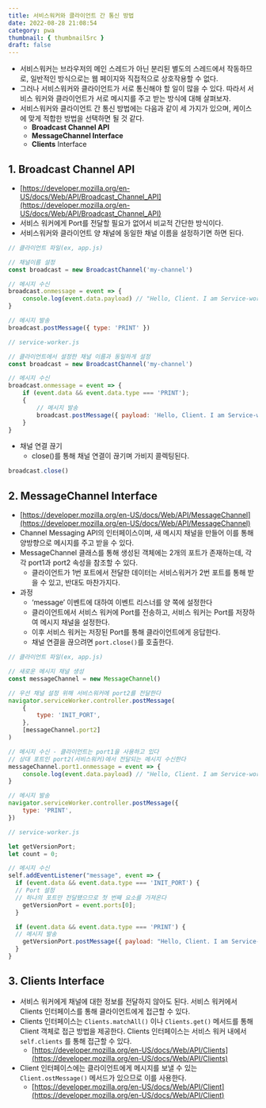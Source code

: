 ```yaml
---
title: 서비스워커와 클라이언트 간 통신 방법
date: 2022-08-28 21:08:54
category: pwa
thumbnail: { thumbnailSrc }
draft: false
---
```


-   서비스워커는 브라우저의 메인 스레드가 아닌 분리된 별도의 스레드에서 작동하므로, 일반적인 방식으로는 웹 페이지와 직접적으로 상호작용할 수 없다.
-   그러나 서비스워커와 클라이언트가 서로 통신해야 할 일이 많을 수 있다. 따라서 서비스 워커와 클라이언트가 서로 메시지를 주고 받는 방식에 대해 살펴보자.
-   서비스워커와 클라이언트 간 통신 방법에는 다음과 같이 세 가지가 있으며, 케이스에 맞게 적합한 방법을 선택하면 될 것 같다.
    -   **Broadcast Channel API**
    -   **MessageChannel Interface**
    -   **Clients** Interface

## 1. **Broadcast Channel API**

-   [https://developer.mozilla.org/en-US/docs/Web/API/Broadcast_Channel_API](https://developer.mozilla.org/en-US/docs/Web/API/Broadcast_Channel_API)
-   서비스 워커에게 Port를 전달할 필요가 없어서 비교적 간단한 방식이다.
-   서비스워커와 클라이언트 양 채널에 동일한 채널 이름을 설정하기면 하면 된다.

```jsx
// 클라이언트 파일(ex, app.js)

// 채널이름 설정
const broadcast = new BroadcastChannel('my-channel')

// 메시지 수신
broadcast.onmessage = event => {
    console.log(event.data.payload) // "Hello, Client. I am Service-worker"
}

// 메시지 발송
broadcast.postMessage({ type: 'PRINT' })
```

```jsx
// service-worker.js

// 클라이언트에서 설정한 채널 이름과 동일하게 설정
const broadcast = new BroadcastChannel('my-channel')

// 메시지 수신
broadcast.onmessage = event => {
    if (event.data && event.data.type === 'PRINT');
    {
        // 메시지 발송
        broadcast.postMessage({ payload: 'Hello, Client. I am Service-worker' })
    }
}
```

-   채널 연결 끊기
    -   close()를 통해 채널 연결이 끊기며 가비지 콜렉팅된다.

```jsx
broadcast.close()
```

## 2. **MessageChannel Interface**

-   [https://developer.mozilla.org/en-US/docs/Web/API/MessageChannel](https://developer.mozilla.org/en-US/docs/Web/API/MessageChannel)
-   Channel Messaging API의 인터페이스이며, 새 메시지 채널을 만들어 이를 통해 양방향으로 메시지를 주고 받을 수 있다.
-   MessageChannel 클래스를 통해 생성된 객체에는 2개의 포트가 존재하는데, 각각 port1과 port2 속성을 참조할 수 있다.
    -   클라이언트가 1번 포트에서 전달한 데이터는 서비스워커가 2번 포트를 통해 받을 수 있고, 반대도 마찬가지다.
-   과정
    -   ‘message’ 이벤트에 대하여 이벤트 리스너를 양 쪽에 설정한다
    -   클라이언트에서 서비스 워커에 Port를 전송하고, 서비스 워커는 Port를 저장하여 메시지 채널을 설정한다.
    -   이후 서비스 워커는 저장된 Port를 통해 클라이언트에게 응답한다.
    -   채널 연결을 끊으려면 `port.close()`를 호출한다.

```jsx
// 클라이언트 파일(ex, app.js)

// 새로운 메시지 채널 생성
const messageChannel = new MessageChannel()

// 우선 채널 설정 위해 서비스워커에 port2를 전달한다
navigator.serviceWorker.controller.postMessage(
    {
        type: 'INIT_PORT',
    },
    [messageChannel.port2]
)

// 메시지 수신 - 클라이언트는 port1을 사용하고 있다
// 상대 포트인 port2(서비스워커)에서 전달되는 메시지 수신한다
messageChannel.port1.onmessage = event => {
    console.log(event.data.payload) // "Hello, Client. I am Service-worker"
}

// 메시지 발송
navigator.serviceWorker.controller.postMessage({
    type: 'PRINT',
})
```

```jsx
// service-worker.js

let getVersionPort;
let count = 0;

// 메시지 수신
self.addEventListener("message", event => {
  if (event.data && event.data.type === 'INIT_PORT') {
  // Port 설정
  // 하나의 포트만 전달됐으므로 첫 번째 요소를 가져온다
    getVersionPort = event.ports[0];
  }

  if (event.data && event.data.type === 'PRINT') {
  // 메시지 발송
    getVersionPort.postMessage({ payload: "Hello, Client. I am Service-worker"});
  }
}
```

## 3. **Clients** Interface

-   서비스 워커에게 채널에 대한 정보를 전달하지 않아도 된다. 서비스 워커에서 Clients 인터페이스를 통해 클라이언트에게 접근할 수 있다.
-   Clients 인터페이스는 `Clients.matchAll()` 이나 `Clients.get()` 메서드를 통해 Client 객체로 접근 방법을 제공한다. Clients 인터페이스는 서비스 워커 내에서 `self.clients` 를 통해 접근할 수 있다.
    -   [https://developer.mozilla.org/en-US/docs/Web/API/Clients](https://developer.mozilla.org/en-US/docs/Web/API/Clients)
-   Client 인터페이스에는 클라이언트에게 메시지를 보낼 수 있는 `Client.ostMessage()` 메서드가 있으므로 이를 사용한다.
    -   [https://developer.mozilla.org/en-US/docs/Web/API/Client](https://developer.mozilla.org/en-US/docs/Web/API/Client)
